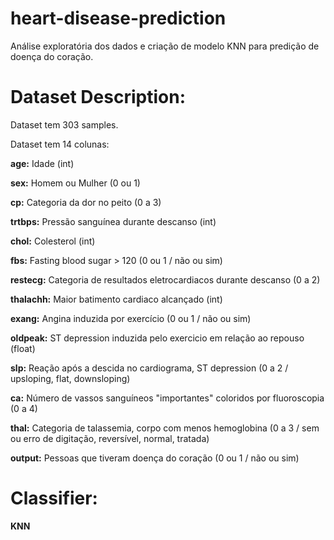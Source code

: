 # heart-disease-prediction
Análise exploratória dos dados e criação de modelo KNN para predição de doença do coração.
# Dataset Description:
Dataset tem 303 samples.

Dataset tem 14 colunas:

**age:** Idade (int)

**sex:** Homem ou Mulher (0 ou 1)

**cp:** Categoria da dor no peito (0 a 3)

**trtbps:** Pressão sanguínea durante descanso (int)

**chol:** Colesterol (int)

**fbs:** Fasting blood sugar > 120 (0 ou 1 / não ou sim)

**restecg:** Categoria de resultados eletrocardiacos durante descanso (0 a 2)

**thalachh:** Maior batimento cardiaco alcançado (int)

**exang:** Angina induzida por exercício (0 ou 1 / não ou sim)

**oldpeak:** ST depression induzida pelo exercicio em relação ao repouso (float)

**slp:** Reação após a descida no cardiograma, ST depression (0 a 2 / upsloping, flat, downsloping)

**ca:** Número de vassos sanguíneos "importantes" coloridos por fluoroscopia (0 a 4)

**thal:** Categoria de talassemia, corpo com menos hemoglobina (0 a 3 / sem ou erro de digitação, reversível, normal, tratada)

**output:** Pessoas que tiveram doença do coração (0 ou 1 / não ou sim)
# Classifier:
**KNN**
